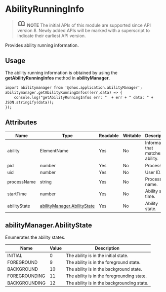 # AbilityRunningInfo

> ![icon-note.gif](public_sys-resources/icon-note.gif) **NOTE**
> The initial APIs of this module are supported since API version 8. Newly added APIs will be marked with a superscript to indicate their earliest API version.


Provides ability running information.


## Usage


The ability running information is obtained by using the **getAbilityRunningInfos** method in **abilityManager**.


  
```
import abilitymanager from '@ohos.application.abilityManager';
abilitymanager.getAbilityRunningInfos((err,data) => { 
    console.log("getAbilityRunningInfos err: "  + err + " data: " + JSON.stringify(data));
});
```


## Attributes

  | Name| Type| Readable| Writable| Description| 
| -------- | -------- | -------- | -------- | -------- |
| ability | ElementName | Yes| No| Information that matches an ability.| 
| pid | number | Yes| No| Process ID.| 
| uid | number | Yes| No| User ID.| 
| processName | string | Yes| No| Process name.| 
| startTime | number | Yes| No| Ability start time.| 
| abilityState | [abilityManager.AbilityState](#abilitymanager-abilitystate) | Yes| No| Ability state.| 


## abilityManager.AbilityState

Enumerates the ability states.

  | Name| Value| Description| 
| -------- | -------- | -------- |
| INITIAL | 0 | The ability is in the initial state.| 
| FOREGROUND | 9 | The ability is in the foreground state.| 
| BACKGROUND | 10 | The ability is in the background state.| 
| FOREGROUNDING | 11 | The ability is in the foregrounding state.| 
| BACKGROUNDING | 12 | The ability is in the backgrounding state.| 
